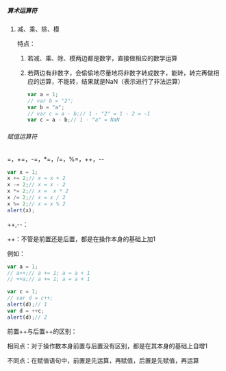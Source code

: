 

##### 算术运算符

1. 减、乘、除、模

   特点： 

   1. 若减、乘、除、模两边都是数字，直接做相应的数学运算

   2. 若两边有非数字，会偷偷地尽量地将非数字转成数字，能转，转完再做相应的运算，不能转，结果就是NaN（表示进行了非法运算）

      ```js
      var a = 1;
      // var b = "2";
      var b = "a";
      // var c = a - b;// 1 - "2" = 1 - 2 = -1
      var c = a - b;// 1 - "a" = NaN
      ```

      

###### 赋值运算符

=，+=，-=，*=，/=，%=，++，--

```js
var x = 1;
x += 2;// x = x + 2
x -= 2;// x = x - 2
x *= 2;// x =  x * 2 
x /= 2;// x = x / 2
x %= 2;// x = x % 2
alert(x);
```

++,--：

++：不管是前置还是后置，都是在操作本身的基础上加1

例如：

```js
var a = 1;
// a++;// a += 1; a = a + 1
// ++a;// a += 1; a = a + 1

```

```js
var c = 1;
// var d = c++;
alert(d);// 1
var d = ++c;
alert(d);// 2
```

前置++与后置++的区别：

相同点：对于操作数本身前置与后置没有区别，都是在其本身的基础上自增1

不同点：在赋值语句中，前置是先运算，再赋值，后置是先赋值，再运算































